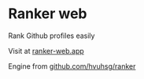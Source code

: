 # Ranker web

Rank Github profiles easily

Visit at [ranker-web.app](ranker-web.vercel.app)

Engine from [github.com/hvuhsg/ranker](https://github.com/hvuhsg/ranker)
